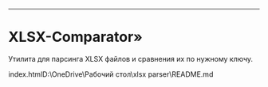 ---
# XLSX-Comparator»

Утилита для парсинга XLSX файлов и сравнения их по нужному ключу. 

index.htmlD:\OneDrive\Рабочий стол\xlsx parser\README.md